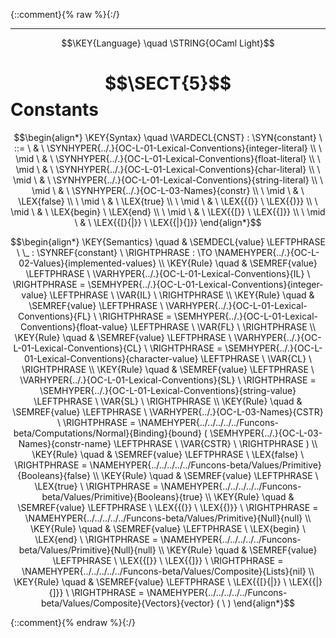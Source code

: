 {::comment}{% raw %}{:/}


----

$$\KEY{Language} \quad \STRING{OCaml Light}$$

# $$\SECT{5}$$ Constants
           


$$\begin{align*}
  \KEY{Syntax} \quad
    \VARDECL{CNST} : \SYN{constant}
      \ ::= \ & \
      \SYNHYPER{../.}{OC-L-01-Lexical-Conventions}{integer-literal} \\
      \ \mid \ & \ \SYNHYPER{../.}{OC-L-01-Lexical-Conventions}{float-literal} \\
      \ \mid \ & \ \SYNHYPER{../.}{OC-L-01-Lexical-Conventions}{char-literal} \\
      \ \mid \ & \ \SYNHYPER{../.}{OC-L-01-Lexical-Conventions}{string-literal} \\
      \ \mid \ & \ \SYNHYPER{../.}{OC-L-03-Names}{constr} \\
      \ \mid \ & \ \LEX{false} \\
      \ \mid \ & \ \LEX{true} \\
      \ \mid \ & \ \LEX{{(}} \ \LEX{{)}} \\
      \ \mid \ & \ \LEX{begin} \ \LEX{end} \\
      \ \mid \ & \ \LEX{{[}} \ \LEX{{]}} \\
      \ \mid \ & \ \LEX{{[}{|}} \ \LEX{{|}{]}}
\end{align*}$$

$$\begin{align*}
  \KEY{Semantics} \quad
  & \SEMDECL{value} \LEFTPHRASE \ \_ : \SYNREF{constant} \ \RIGHTPHRASE  
    :  \TO \NAMEHYPER{../.}{OC-L-02-Values}{implemented-values} 
\\
  \KEY{Rule} \quad
    & \SEMREF{value} \LEFTPHRASE \
                            \VARHYPER{../.}{OC-L-01-Lexical-Conventions}{IL} \
                          \RIGHTPHRASE  = 
      \SEMHYPER{../.}{OC-L-01-Lexical-Conventions}{integer-value} \LEFTPHRASE \
                            \VAR{IL} \
                          \RIGHTPHRASE 
\\
  \KEY{Rule} \quad
    & \SEMREF{value} \LEFTPHRASE \
                            \VARHYPER{../.}{OC-L-01-Lexical-Conventions}{FL} \
                          \RIGHTPHRASE  = 
      \SEMHYPER{../.}{OC-L-01-Lexical-Conventions}{float-value} \LEFTPHRASE \
                            \VAR{FL} \
                          \RIGHTPHRASE 
\\
  \KEY{Rule} \quad
    & \SEMREF{value} \LEFTPHRASE \
                            \VARHYPER{../.}{OC-L-01-Lexical-Conventions}{CL} \
                          \RIGHTPHRASE  = 
      \SEMHYPER{../.}{OC-L-01-Lexical-Conventions}{character-value} \LEFTPHRASE \
                            \VAR{CL} \
                          \RIGHTPHRASE 
\\
  \KEY{Rule} \quad
    & \SEMREF{value} \LEFTPHRASE \
                            \VARHYPER{../.}{OC-L-01-Lexical-Conventions}{SL} \
                          \RIGHTPHRASE  = 
      \SEMHYPER{../.}{OC-L-01-Lexical-Conventions}{string-value} \LEFTPHRASE \
                            \VAR{SL} \
                          \RIGHTPHRASE 
\\
  \KEY{Rule} \quad
    & \SEMREF{value} \LEFTPHRASE \
                            \VARHYPER{../.}{OC-L-03-Names}{CSTR} \
                          \RIGHTPHRASE  = 
      \NAMEHYPER{../../../../../Funcons-beta/Computations/Normal}{Binding}{bound}
        (  \SEMHYPER{../.}{OC-L-03-Names}{constr-name} \LEFTPHRASE \
                                    \VAR{CSTR} \
                                  \RIGHTPHRASE  )
\\
  \KEY{Rule} \quad
    & \SEMREF{value} \LEFTPHRASE \
                            \LEX{false} \
                          \RIGHTPHRASE  = 
      \NAMEHYPER{../../../../../Funcons-beta/Values/Primitive}{Booleans}{false}
\\
  \KEY{Rule} \quad
    & \SEMREF{value} \LEFTPHRASE \
                            \LEX{true} \
                          \RIGHTPHRASE  = 
      \NAMEHYPER{../../../../../Funcons-beta/Values/Primitive}{Booleans}{true}
\\
  \KEY{Rule} \quad
    & \SEMREF{value} \LEFTPHRASE \
                            \LEX{{(}} \ \LEX{{)}} \
                          \RIGHTPHRASE  = 
      \NAMEHYPER{../../../../../Funcons-beta/Values/Primitive}{Null}{null}
\\
  \KEY{Rule} \quad
    & \SEMREF{value} \LEFTPHRASE \
                            \LEX{begin} \ \LEX{end} \
                          \RIGHTPHRASE  = 
      \NAMEHYPER{../../../../../Funcons-beta/Values/Primitive}{Null}{null}
\\
  \KEY{Rule} \quad
    & \SEMREF{value} \LEFTPHRASE \
                            \LEX{{[}} \ \LEX{{]}} \
                          \RIGHTPHRASE  = 
      \NAMEHYPER{../../../../../Funcons-beta/Values/Composite}{Lists}{nil}
\\
  \KEY{Rule} \quad
    & \SEMREF{value} \LEFTPHRASE \
                            \LEX{{[}{|}} \ \LEX{{|}{]}} \
                          \RIGHTPHRASE  = 
      \NAMEHYPER{../../../../../Funcons-beta/Values/Composite}{Vectors}{vector}
        (   \  )
\end{align*}$$



[Funcons-beta]: /CBS-beta/math/Funcons-beta
  "FUNCONS-BETA"
[Unstable-Funcons-beta]: /CBS-beta/math/Unstable-Funcons-beta
  "UNSTABLE-FUNCONS-BETA"
[Languages-beta]: /CBS-beta/math/Languages-beta
  "LANGUAGES-BETA"
[Unstable-Languages-beta]: /CBS-beta/math/Unstable-Languages-beta
  "UNSTABLE-LANGUAGES-BETA"
[CBS-beta]: /CBS-beta
  "CBS-BETA"
[OC-L-05-Constants.cbs]: https://github.com/plancomps/CBS-beta/blob/master/Languages-beta/OCaml-Light/OC-L-cbs/OC-L/OC-L-05-Constants/OC-L-05-Constants.cbs
  "CBS SOURCE FILE ON GITHUB"
[PLAIN]: /CBS-beta/docs/Languages-beta/OCaml-Light/OC-L-cbs/OC-L/OC-L-05-Constants
  "CBS SOURCE WEB PAGE"
 [PRETTY]: /CBS-beta/math/Languages-beta/OCaml-Light/OC-L-cbs/OC-L/OC-L-05-Constants
  "CBS-KATEX WEB PAGE"
[PDF]: /CBS-beta/math/Languages-beta/OCaml-Light/OC-L-cbs/OC-L/OC-L-05-Constants/OC-L-05-Constants.pdf
  "CBS-LATEX PDF FILE"
[PLanCompS Project]: https://plancomps.github.io
  "PROGRAMMING LANGUAGE COMPONENTS AND SPECIFICATIONS PROJECT HOME PAGE"
{::comment}{% endraw %}{:/}
